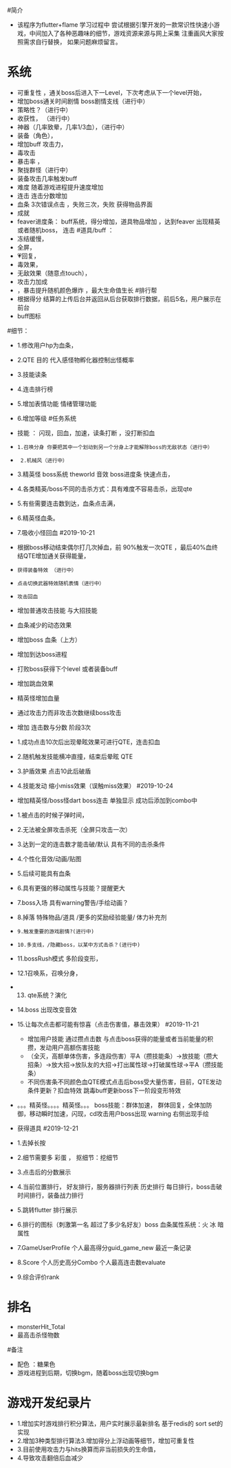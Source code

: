 #简介
* 该程序为flutter+flame 学习过程中 尝试根据引擎开发的一款常识性快速小游戏，中间加入了各种恶趣味的细节，游戏资源来源与网上采集 注重画风大家按照需求自行替换， 如果问题麻烦留言。
# 系统
* 可重复性 ，通关boss后进入下一Level，下次考虑从下一个level开始，
* 增加boss通关时间剧情 boss剧情支线（进行中）
* 策略性？（进行中）
* 收获性， （进行中）
* 神器（几率致晕，几率1/3血），（进行中）
* 装备（角色），
* 增加buff 攻击力，
* 毒攻击 
* 暴击率 ， 
* 聚拢群怪（进行中）
* 装备攻击几率触发buff
* 难度  随着游戏进程提升速度增加
* 连击  连击分数增加
* 血条 3次错误点击 ，失败三次，失败 获得物品界面
* 成就
* feaver进度条： buff系统，得分增加，道具物品增加 ，达到feaver 出现精英或者随机boss， 连击
#道具/buff  ：
* 冻结缓慢，
* 全屏，
* 💗回复，
* 毒效果，
* 无敌效果（随意点touch），
* 攻击力加成
* ，暴击提升随机颜色爆炸 ，最大生命值生长
#排行帮  
* 根据得分 结算的上传后台并返回从后台获取排行数据，前后5名，用户展示在前台
* buff图标

#细节：
* 1.修改用户hp为血条，
* 2.QTE 目的 代入感怪物孵化器控制出怪概率
* 3.技能读条
* 4.连击排行榜 
* 5.增加表情功能 情绪管理功能
* 6.增加等级
#任务系统
* 技能 ： 闪现，回血，加速，读条打断 ，没打断扣血
*   `1.召唤分身 你要把其中一个划动到另一个分身上才能解除boss的无敌状态（进行中） `
*  ` 2.机械风（进行中）`
*   3.精英怪 boss系统 theworld 音效 boss进度条 快速点击，
*   4.各类精英/boss不同的击杀方式：具有难度不容易击杀，出现qte
*   5.有些需要连击数到达，血条点击满，
*   6.精英怪血条。
*   7.吸收小怪回血
#2019-10-21
* 根据boss移动结束偶尔打几次掉血，前 90%触发一次QTE ，最后40%血终结QTE增加通关获得能量，
* `获得装备特效 （进行中）`
* `点击切换武器特效随机表情（进行中）`
*   `攻击回血`
*   增加普通攻击技能 与大招技能
*   血条减少的动态效果
*   增加boss 血条（上方）
*   增加到达boss进程
*   打败boss获得下个level 或者装备buff
*   增加跳血效果
*   精英怪增加血量
*   通过攻击力而非攻击次数继续boss攻击
*   增加 连击数与分数 阶段3次
   
*  1.成功点击10次后出现晕眩效果可进行QTE，连击扣血
*  2.随机触发技能横冲直撞，结束后晕眩 QTE
*  3.护盾效果 点击10此后破盾
*  4.技能发动 缩小miss效果（误触miss效果）
#2019-10-24
* 增加精英怪/boss怪dart   boss连击 单独显示 成功后添加到combo中
* 1.被点击的时候子弹时间， 
* 2.无法被全屏攻击杀死（全屏只攻击一次）
* 3.达到一定的连击数才能击破/默认 具有不同的击杀条件
* 4.个性化音效/动画/贴图
* 5.后续可能具有血条
* 6.具有更强的移动属性与技能？提醒更大
* 7.boss入场 具有warning警告/手绘动画？
* 8.掉落 特殊物品/道具 /更多的奖励经验能量/ 体力补充剂
* `9.触发重要的游戏剧情?(进行中)`
* `10.多支线，/隐藏boss，以某中方式击杀？(进行中)`
* 11.bossRush模式 多阶段变形，
* 12.1召唤系，召唤分身，
* 13. qte系统？演化
* 14.boss 出现改变音效
* 15.让每次点击都可能有惊喜（点击伤害值，暴击效果）
#2019-11-21
  * 增加用户技能 通过攒点击数 与点击boss获得的能量或者当前能量的积攒，发动用户高额伤害技能
  * （全灭，高额单体伤害，多连段伤害）平A（攒技能条）→放技能（攒大招条）→放大招→放队友的大招→打出属性球→打破属性球→平A（攒技能条）
  *   不同伤害条不同颜色血QTE模式点击后boss受大量伤害，目前，QTE发动条件更新？扣血特效
跳毒buff更新boss下一阶段变形特效
 
*  。。。精英怪。。。。精英怪。。。 boss技能：群体加速， 群体回复，全体加防御，移动瞬时加速，闪现，cd攻击用户boss出现 warning 右侧出现手绘
*  获得道具
#2019-12-21
*  1.去掉长按
*  2.细节需要多 彩蛋 ， 抠细节：挖细节
*  3.点击后的分数展示
* 4.当前位置排行， 好友排行，服务器排行列表   历史排行 每日排行，boss击破时间排行，装备战力排行
* 5.跳转flutter 排行展示
* 6.排行的图标（刺激第一名 超过了多少名好友）boss 血条属性系统：火 冰 暗属性
* 7.GameUserProfile 个人最高得分guid_game_new 最近一条记录
* 8.Score   个人历史高分Combo 个人最高连击数evaluate    
* 9.综合评价rank        
# 排名  
* monsterHit_Total  
* 最高击杀怪物数
 
#备注
* 配色 ：糖果色 
* 游戏进程到后期，切换bgm，随着boss出现切换bgm

 

# 游戏开发纪录片

* 1.增加实时游戏排行积分算法，用户实时展示最新排名     基于redis的 sort set的实现
* 2.增加3种类型排行算法3.增加得分上浮动画等细节，增加可重复性
* 3.目前使用攻击力与hits换算而非当前损失的生命值，
* 4.导致攻击翻倍后血减少
